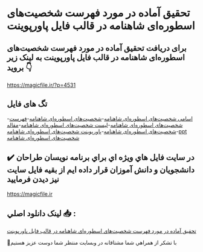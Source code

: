 # تحقیق آماده در مورد فهرست شخصیت‌های اسطوره‌ای شاهنامه در قالب فایل پاورپوینت

## برای دریافت تحقیق آماده در مورد فهرست شخصیت‌های اسطوره‌ای شاهنامه در قالب فایل پاورپوینت به لینک زیر بروید 👇

https://magicfile.ir/?p=4531

## تگ های فایل

-[اسامی شخصیت‌های اسطوره‌ای شاهنامه](https://magicfile.ir/product/%d8%aa%d8%ad%d9%82%db%8c%d9%82-%d9%81%d9%87%d8%b1%d8%b3%d8%aa-%d8%b4%d8%ae%d8%b5%db%8c%d8%aa%d9%87%d8%a7%db%8c-%d8%a7%d8%b3%d8%b7%d9%88%d8%b1%d9%87%d8%a7%db%8c-%d8%b4%d8%a7%d9%87%d9%86%d8%a7%d9%85%d9%87-%d8%af%d8%b1-%d9%be%d8%a7%d9%88%d8%b1%d9%be%d9%88%db%8c%d9%86%d8%aa/)-[شخصیت‌های اسطوره‌ای شاهنامه](https://magicfile.ir/product/%d8%aa%d8%ad%d9%82%db%8c%d9%82-%d9%81%d9%87%d8%b1%d8%b3%d8%aa-%d8%b4%d8%ae%d8%b5%db%8c%d8%aa%d9%87%d8%a7%db%8c-%d8%a7%d8%b3%d8%b7%d9%88%d8%b1%d9%87%d8%a7%db%8c-%d8%b4%d8%a7%d9%87%d9%86%d8%a7%d9%85%d9%87-%d8%af%d8%b1-%d9%be%d8%a7%d9%88%d8%b1%d9%be%d9%88%db%8c%d9%86%d8%aa/)-[فهرست شخصیت‌های اسطوره‌ای شاهنامه](https://magicfile.ir/product/%d8%aa%d8%ad%d9%82%db%8c%d9%82-%d9%81%d9%87%d8%b1%d8%b3%d8%aa-%d8%b4%d8%ae%d8%b5%db%8c%d8%aa%d9%87%d8%a7%db%8c-%d8%a7%d8%b3%d8%b7%d9%88%d8%b1%d9%87%d8%a7%db%8c-%d8%b4%d8%a7%d9%87%d9%86%d8%a7%d9%85%d9%87-%d8%af%d8%b1-%d9%be%d8%a7%d9%88%d8%b1%d9%be%d9%88%db%8c%d9%86%d8%aa/)-[لیست شخصیت‌های اسطوره‌ای شاهنامه](https://magicfile.ir/product/%d8%aa%d8%ad%d9%82%db%8c%d9%82-%d9%81%d9%87%d8%b1%d8%b3%d8%aa-%d8%b4%d8%ae%d8%b5%db%8c%d8%aa%d9%87%d8%a7%db%8c-%d8%a7%d8%b3%d8%b7%d9%88%d8%b1%d9%87%d8%a7%db%8c-%d8%b4%d8%a7%d9%87%d9%86%d8%a7%d9%85%d9%87-%d8%af%d8%b1-%d9%be%d8%a7%d9%88%d8%b1%d9%be%d9%88%db%8c%d9%86%d8%aa/)-[مقاله شخصیت‌های اسطوره‌ای شاهنامه](https://magicfile.ir/product/%d8%aa%d8%ad%d9%82%db%8c%d9%82-%d9%81%d9%87%d8%b1%d8%b3%d8%aa-%d8%b4%d8%ae%d8%b5%db%8c%d8%aa%d9%87%d8%a7%db%8c-%d8%a7%d8%b3%d8%b7%d9%88%d8%b1%d9%87%d8%a7%db%8c-%d8%b4%d8%a7%d9%87%d9%86%d8%a7%d9%85%d9%87-%d8%af%d8%b1-%d9%be%d8%a7%d9%88%d8%b1%d9%be%d9%88%db%8c%d9%86%d8%aa/)-[پاورپوینت شخصیت‌های اسطوره‌ای شاهنامه](https://magicfile.ir/product/%d8%aa%d8%ad%d9%82%db%8c%d9%82-%d9%81%d9%87%d8%b1%d8%b3%d8%aa-%d8%b4%d8%ae%d8%b5%db%8c%d8%aa%d9%87%d8%a7%db%8c-%d8%a7%d8%b3%d8%b7%d9%88%d8%b1%d9%87%d8%a7%db%8c-%d8%b4%d8%a7%d9%87%d9%86%d8%a7%d9%85%d9%87-%d8%af%d8%b1-%d9%be%d8%a7%d9%88%d8%b1%d9%be%d9%88%db%8c%d9%86%d8%aa/)-[ppt شخصیت‌های اسطوره‌ای شاهنامه](https://magicfile.ir/product/%d8%aa%d8%ad%d9%82%db%8c%d9%82-%d9%81%d9%87%d8%b1%d8%b3%d8%aa-%d8%b4%d8%ae%d8%b5%db%8c%d8%aa%d9%87%d8%a7%db%8c-%d8%a7%d8%b3%d8%b7%d9%88%d8%b1%d9%87%d8%a7%db%8c-%d8%b4%d8%a7%d9%87%d9%86%d8%a7%d9%85%d9%87-%d8%af%d8%b1-%d9%be%d8%a7%d9%88%d8%b1%d9%be%d9%88%db%8c%d9%86%d8%aa/)

## ✔️ در سايت فايل هاي ويژه اي براي برنامه نويسان طراحان دانشجويان و دانش آموزان قرار داده ايم از بقيه فايل سايت نيز ديدن فرماييد

https://magicfile.ir


## لينک دانلود اصلي 📥 :

[تحقیق آماده در مورد فهرست شخصیت‌های اسطوره‌ای شاهنامه در قالب فایل پاورپوینت](https://magicfile.ir/product/%d8%aa%d8%ad%d9%82%db%8c%d9%82-%d9%81%d9%87%d8%b1%d8%b3%d8%aa-%d8%b4%d8%ae%d8%b5%db%8c%d8%aa%d9%87%d8%a7%db%8c-%d8%a7%d8%b3%d8%b7%d9%88%d8%b1%d9%87%d8%a7%db%8c-%d8%b4%d8%a7%d9%87%d9%86%d8%a7%d9%85%d9%87-%d8%af%d8%b1-%d9%be%d8%a7%d9%88%d8%b1%d9%be%d9%88%db%8c%d9%86%d8%aa/) 


🙏با تشکر از همراهي شما مشتاقانه در وبسایت منتظر شما دوست عزیز هستیم

